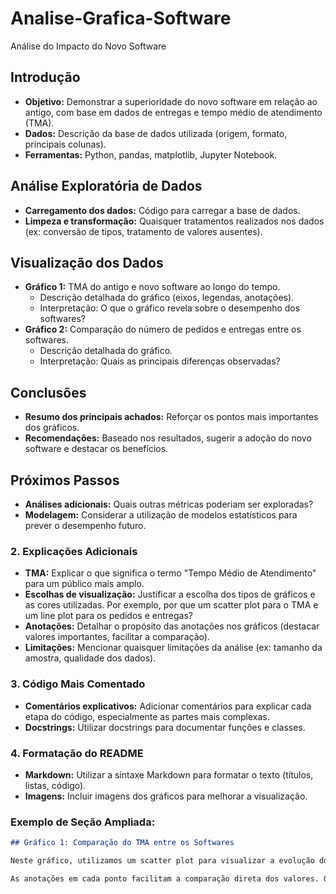 # Analise-Grafica-Software
Análise do Impacto do Novo Software

## Introdução
* **Objetivo:** Demonstrar a superioridade do novo software em relação ao antigo, com base em dados de entregas e tempo médio de atendimento (TMA).
* **Dados:** Descrição da base de dados utilizada (origem, formato, principais colunas).
* **Ferramentas:** Python, pandas, matplotlib, Jupyter Notebook.

## Análise Exploratória de Dados
* **Carregamento dos dados:** Código para carregar a base de dados.
* **Limpeza e transformação:** Quaisquer tratamentos realizados nos dados (ex: conversão de tipos, tratamento de valores ausentes).

## Visualização dos Dados
* **Gráfico 1:** TMA do antigo e novo software ao longo do tempo.
    * Descrição detalhada do gráfico (eixos, legendas, anotações).
    * Interpretação: O que o gráfico revela sobre o desempenho dos softwares?
* **Gráfico 2:** Comparação do número de pedidos e entregas entre os softwares.
    * Descrição detalhada do gráfico.
    * Interpretação: Quais as principais diferenças observadas?

## Conclusões
* **Resumo dos principais achados:** Reforçar os pontos mais importantes dos gráficos.
* **Recomendações:** Baseado nos resultados, sugerir a adoção do novo software e destacar os benefícios.

## Próximos Passos
* **Análises adicionais:** Quais outras métricas poderiam ser exploradas?
* **Modelagem:** Considerar a utilização de modelos estatísticos para prever o desempenho futuro.

### **2. Explicações Adicionais**

* **TMA:** Explicar o que significa o termo "Tempo Médio de Atendimento" para um público mais amplo.
* **Escolhas de visualização:** Justificar a escolha dos tipos de gráficos e as cores utilizadas. Por exemplo, por que um scatter plot para o TMA e um line plot para os pedidos e entregas?
* **Anotações:** Detalhar o propósito das anotações nos gráficos (destacar valores importantes, facilitar a comparação).
* **Limitações:** Mencionar quaisquer limitações da análise (ex: tamanho da amostra, qualidade dos dados).

### **3. Código Mais Comentado**

* **Comentários explicativos:** Adicionar comentários para explicar cada etapa do código, especialmente as partes mais complexas.
* **Docstrings:** Utilizar docstrings para documentar funções e classes.

### **4. Formatação do README**

* **Markdown:** Utilizar a sintaxe Markdown para formatar o texto (títulos, listas, código).
* **Imagens:** Incluir imagens dos gráficos para melhorar a visualização.

### **Exemplo de Seção Ampliada:**

```markdown
## Gráfico 1: Comparação do TMA entre os Softwares

Neste gráfico, utilizamos um scatter plot para visualizar a evolução do Tempo Médio de Atendimento (TMA) ao longo do tempo para ambos os softwares. Cada ponto representa o TMA médio de um determinado período. As cores azul e vermelho diferenciam os dados do novo e do antigo software, respectivamente.

As anotações em cada ponto facilitam a comparação direta dos valores. Observa-se que o TMA do novo software é consistentemente menor, indicando um tempo de atendimento médio significativamente mais rápido.


